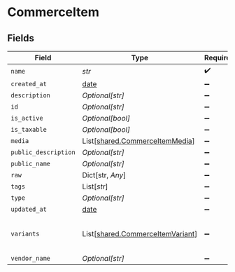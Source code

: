 # CommerceItem


## Fields

| Field                                                                          | Type                                                                           | Required                                                                       | Description                                                                    |
| ------------------------------------------------------------------------------ | ------------------------------------------------------------------------------ | ------------------------------------------------------------------------------ | ------------------------------------------------------------------------------ |
| `name`                                                                         | *str*                                                                          | :heavy_check_mark:                                                             | N/A                                                                            |
| `created_at`                                                                   | [date](https://docs.python.org/3/library/datetime.html#date-objects)           | :heavy_minus_sign:                                                             | N/A                                                                            |
| `description`                                                                  | *Optional[str]*                                                                | :heavy_minus_sign:                                                             | N/A                                                                            |
| `id`                                                                           | *Optional[str]*                                                                | :heavy_minus_sign:                                                             | N/A                                                                            |
| `is_active`                                                                    | *Optional[bool]*                                                               | :heavy_minus_sign:                                                             | N/A                                                                            |
| `is_taxable`                                                                   | *Optional[bool]*                                                               | :heavy_minus_sign:                                                             | N/A                                                                            |
| `media`                                                                        | List[[shared.CommerceItemMedia](../../models/shared/commerceitemmedia.md)]     | :heavy_minus_sign:                                                             | N/A                                                                            |
| `public_description`                                                           | *Optional[str]*                                                                | :heavy_minus_sign:                                                             | N/A                                                                            |
| `public_name`                                                                  | *Optional[str]*                                                                | :heavy_minus_sign:                                                             | N/A                                                                            |
| `raw`                                                                          | Dict[str, *Any*]                                                               | :heavy_minus_sign:                                                             | N/A                                                                            |
| `tags`                                                                         | List[*str*]                                                                    | :heavy_minus_sign:                                                             | N/A                                                                            |
| `type`                                                                         | *Optional[str]*                                                                | :heavy_minus_sign:                                                             | N/A                                                                            |
| `updated_at`                                                                   | [date](https://docs.python.org/3/library/datetime.html#date-objects)           | :heavy_minus_sign:                                                             | N/A                                                                            |
| `variants`                                                                     | List[[shared.CommerceItemVariant](../../models/shared/commerceitemvariant.md)] | :heavy_minus_sign:                                                             | first variant is the default variant                                           |
| `vendor_name`                                                                  | *Optional[str]*                                                                | :heavy_minus_sign:                                                             | N/A                                                                            |
